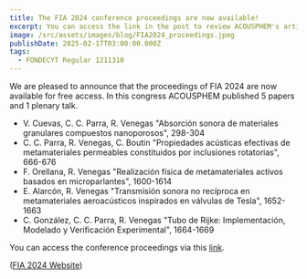 ```yaml
---
title: The FIA 2024 conference proceedings are now available!
excerpt: You can access the link in the post to review ACOUSPHEM's articles.
image: /src/assets/images/blog/FIA2024_proceedings.jpeg
publishDate: 2025-02-17T03:00:00.000Z
tags:
  - FONDECYT Regular 1211310
---
```


We are pleased to announce that the proceedings of FIA 2024 are now available for free access. In this congress ACOUSPHEM published 5 papers and 1 plenary talk.

* V. Cuevas, C. C. Parra, R. Venegas "Absorción sonora de materiales granulares compuestos nanoporosos", 298-304
* C. C. Parra, R. Venegas, C. Boutin "Propiedades acústicas efectivas de metamateriales permeables constituidos por inclusiones rotatorias", 666-676
* F. Orellana, R. Venegas "Realización física de metamateriales activos basados en microparlantes", 1600-1614
* E. Alarcón, R. Venegas "Transmisión sonora no recíproca en metamateriales aeroacústicos inspirados en válvulas de Tesla", 1652-1663
* C. González, C. C. Parra, R. Venegas "Tubo de Rijke: Implementación, Modelado y Verificación Experimental", 1664-1669

You can access the conference proceedings via this [link](https://drive.google.com/uc?export=download\&id=1rYffn7g3hIH43usb3_JDGFWLp9wXewHI). 

([FIA 2024 Website](https://www.fia2024.cl/))

